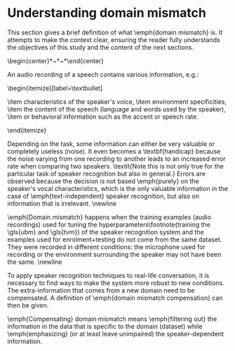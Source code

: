 # Understanding domain mismatch

This section gives a brief definition of what \emph{domain mismatch} is. It
attempts to make the context clear, ensuring the reader fully understands the
objectives of this study and the content of the next sections.

\begin{center}$\ast$~$\ast$~$\ast$\end{center}

An audio recording of a speech contains various information, e.g.\:

\begin{itemize}[label=\textbullet]

\item characteristics of the speaker's voice,
\item environment specificities,
\item the content of the speech (language and words used by the speaker),
\item or behavioral information such as the accent or speech rate.

\end{itemize}

Depending on the task, some information can either be very valuable or
completely useless (noise). It even becomes a \textbf{handicap} because the
noise varying from one recording to another leads to an increased error rate
when comparing two speakers. \textit{Note this is not only true for the
particular task of speaker recognition but also in general.} Errors are
observed because the decision is not based \emph{purely} on the speaker's vocal
characteristics, which is the only valuable information in the case of
\emph{text-independent} speaker recognition, but also on information that is
irrelevant.
\newline

\emph{Domain mismatch} happens when the training examples (audio recordings)
used for tuning the hyperparameters\footnote{training the \gls{ubm} and
\gls{tvm}} of the speaker recognition system and the examples used for
enrolment+testing do not come from the same dataset. They were recorded in
different conditions: the microphone used for recording or the environment
surrounding the speaker may not have been the same. \newline

To apply speaker recognition techniques to real-life conversation, it is
necessary to find ways to make the system more robust to new conditions. The
extra-information that comes from a new domain need to be compensated.
A definition of \emph{domain mismatch compensation} can then be given.

\emph{Compensating} domain mismatch means \emph{filtering out} the information
in the data that is specific to the domain (dataset) while \emph{emphasizing}
(or at least leave unimpaired) the speaker-dependent information.

